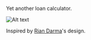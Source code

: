 Yet another loan calculator.

![Alt text](https://miro.medium.com/max/800/1*wH34tpNJ674aPOZuic8new.gif)

Inspired by [Rian Darma](https://dribbble.com/shots/6766975-Mortgage-Calculator-Dashboard-Exploration)'s design.
